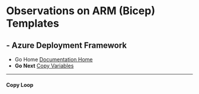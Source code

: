 #  Observations on ARM (Bicep) Templates

## - Azure Deployment Framework 
- Go Home [Documentation Home](./index.md)
- **Go Next** [Copy Variables](./Copy_Variables.md)
---
####  Copy Loop

